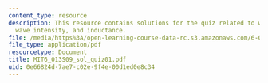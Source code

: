 ```yaml
---
content_type: resource
description: This resource contains solutions for the quiz related to wave velocity,
  wave intensity, and inductance.
file: /media/https%3A/open-learning-course-data-rc.s3.amazonaws.com/6-013-electromagnetics-and-applications-spring-2009/0e66824d7ae7c02e9f4e00d1ed0e8c34_MIT6_013S09_sol_quiz01.pdf
file_type: application/pdf
resourcetype: Document
title: MIT6_013S09_sol_quiz01.pdf
uid: 0e66824d-7ae7-c02e-9f4e-00d1ed0e8c34
---
```

